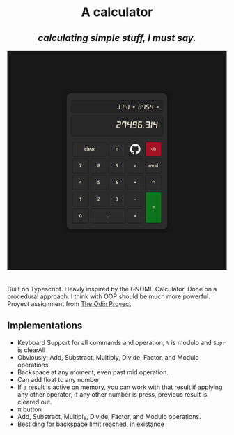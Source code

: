 <div align="center"> 
<h1>A calculator</h1>
<h2><em>calculating simple stuff, I must say.</em></h2>
<img src="./src/assets/img/calc.jpg" width="750">
</div>
</br>

Built on Typescript.
Heavly inspired by the GNOME Calculator.
Done on a procedural approach. I think with OOP should be much more powerful.
Proyect assignment from [The Odin Proyect](https://www.theodinproject.com/lessons/foundations-calculator)

## Implementations

- Keyboard Support for all commands and operation, `%` is modulo and `Supr` is clearAll
- Obviously: Add, Substract, Multiply, Divide, Factor, and Modulo operations.
- Backspace at any moment, even past mid operation.
- Can add float to any number
- If a result is active on memory, you can work with that result if applying any other operator, if any other number is press, previous result is cleared out.
- π button
- Add, Substract, Multiply, Divide, Factor, and Modulo operations. 
- Best ding for backspace limit reached, in existance